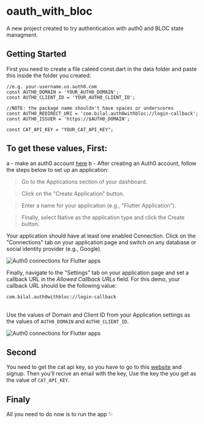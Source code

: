 # oauth_with_bloc

A new project created to try authentication with auth0 and BLOC state managment.

## Getting Started

First you need to create a file caleed const.dart in the data folder and paste this inside the folder you created:

```
//e.g. your-username.us.auth0.com
const AUTH0_DOMAIN = 'YOUR_AUTH0_DOMAIN';
const AUTH0_CLIENT_ID = 'YOUR_AUTH0_CLIENT_ID';

//NOTE: the package name shouldn't have spaces or underscores
const AUTH0_REDIRECT_URI = 'com.bilal.auth0withbloc://login-callback';
const AUTH0_ISSUER = 'https://$AUTH0_DOMAIN';

const CAT_API_KEY = "YOUR_CAT_API_KEY";
```

## To get these values, First:

a - make an auth0 account [here](https://auth0.com/)
b - After creating an Auth0 account, follow the steps below to set up an application:

> Go to the Applications section of your dashboard.

> Click on the "Create Application" button.

> Enter a name for your application (e.g., "Flutter Application").

> Finally, select Native as the application type and click the Create button.

Your application should have at least one enabled Connection. Click on the "Connections" tab on your application page and switch on any database or social identity provider (e.g., Google).

<img src="https://images.ctfassets.net/23aumh6u8s0i/3qh2x26NxPM0Lk3pqhME9N/e1430930120cd993753ede6110f4f05d/flutter-app-auth0-connections" alt="Auth0 connections for Flutter apps" />

Finally, navigate to the "Settings" tab on your application page and set a callback URL in the _Allowed Callback URLs_ field. For this demo, your callback URL should be the following value:

`com.bilal.auth0withbloc://login-callback`
</br>
</br>

Use the values of Domain and Client ID from your Application settings as the values of `AUTH0_DOMAIN` and `AUTH0_CLIENT_ID`.

<img src="https://fv2-2.failiem.lv/down.php?i=vfax36rk8&view" alt="Auth0 connections for Flutter apps" />

## Second

You need to get the cat api key, so you have to go to this [website](https://thecatapi.com/) and signup. Then you'll recive an email with the key, Use the key the you get as the value of `CAT_API_KEY`.

## Finaly

All you need to do now is to run the app ✨
